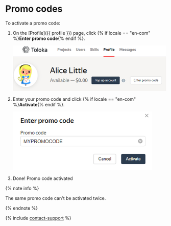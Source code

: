 # Promo codes

To activate a promo code:

1. On the [Profile]({{ profile }}) page, click {% if locale == "en-com" %}**Enter promo code**{% endif %}.

    ![](../_images/promocodes/find-promocode.png)

1. Enter your promo code and click {% if locale == "en-com" %}**Activate**{% endif %}.

    ![](../_images/promocodes/enter-promocode.png)

1. Done! Promo code activated

{% note info %}

The same promo code can't be activated twice.

{% endnote %}

{% include [contact-support](../_includes/contact-support-help.md) %}